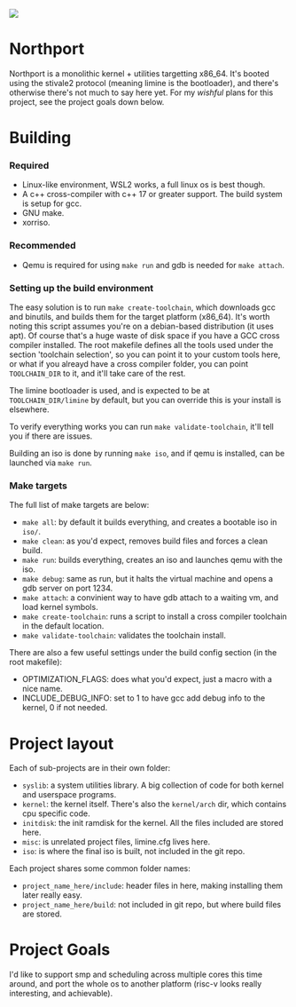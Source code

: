 ![](https://tokei.rs/b1/github/deanoburrito/northport)

# Northport
Northport is a monolithic kernel + utilities targetting x86_64.
It's booted using the stivale2 protocol (meaning limine is the bootloader),
and there's otherwise there's not much to say here yet. 
For my *wishful* plans for this project, see the project goals down below.

# Building
### Required
- Linux-like environment, WSL2 works, a full linux os is best though.
- A c++ cross-compiler with c++ 17 or greater support. The build system is setup for gcc.
- GNU make.
- xorriso.

### Recommended
- Qemu is required for using `make run` and gdb is needed for `make attach`.

### Setting up the build environment
The easy solution is to run `make create-toolchain`, which downloads gcc and binutils, and builds them for the target platform (x86_64).
It's worth noting this script assumes you're on a debian-based distribution (it uses apt).
Of course that's a huge waste of disk space if you have a GCC cross compiler installed.
The root makefile defines all the tools used under the section 'toolchain selection',
so you can point it to your custom tools here, or what if you alreayd have a cross compiler folder, you can point `TOOLCHAIN_DIR` to it, and it'll take care of the rest.

The limine bootloader is used, and is expected to be at `TOOLCHAIN_DIR/limine` by default, but you can override this is your install is elsewhere.

To verify everything works you can run `make validate-toolchain`, it'll tell you if there are issues.

Building an iso is done by running `make iso`, and if qemu is installed, can be launched via `make run`.


### Make targets
The full list of make targets are below:
- `make all`: by default it builds everything, and creates a bootable iso in `iso/`.
- `make clean`: as you'd expect, removes build files and forces a clean build.
- `make run`: builds everything, creates an iso and launches qemu with the iso.
- `make debug`: same as run, but it halts the virtual machine and opens a gdb server on port 1234.
- `make attach`: a convinient way to have gdb attach to a waiting vm, and load kernel symbols.
- `make create-toolchain`: runs a script to install a cross compiler toolchain in the default location. 
- `make validate-toolchain`: validates the toolchain install.

There are also a few useful settings under the build config section (in the root makefile):
- OPTIMIZATION_FLAGS: does what you'd expect, just a macro with a nice name.
- INCLUDE_DEBUG_INFO: set to 1 to have gcc add debug info to the kernel, 0 if not needed.

# Project layout
Each of sub-projects are in their own folder:
- `syslib`: a system utilities library. A big collection of code for both kernel and userspace programs.
- `kernel`: the kernel itself. There's also the `kernel/arch` dir, which contains cpu specific code.
- `initdisk`: the init ramdisk for the kernel. All the files included are stored here.
- `misc`: is unrelated project files, limine.cfg lives here.
- `iso`: is where the final iso is built, not included in the git repo.

Each project shares some common folder names:
- `project_name_here/include`: header files in here, making installing them later really easy.
- `project_name_here/build`: not included in git repo, but where build files are stored.

# Project Goals
I'd like to support smp and scheduling across multiple cores this time around,
and port the whole os to another platform (risc-v looks really interesting, and achievable).
